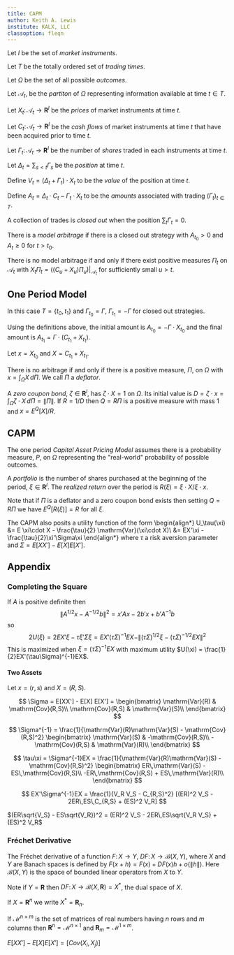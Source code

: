 ```yaml
---
title: CAPM
author: Keith A. Lewis
institute: KALX, LLC
classoption: fleqn
---
```


Let $I$ be the set of _market instruments_.

Let $T$ be the totally ordered set of _trading times_.

Let $\Omega$ be the set of all possible _outcomes_.

Let $\mathcal{A}_t$, be the _partiton_ of $\Omega$ representing
information available at time $t\in T$.

Let $X_t\colon\mathcal{A}_t\to\mathbf{R}^I$ be the _prices_ of market
instruments at time $t$.

Let $C_t\colon\mathcal{A}_t\to\mathbf{R}^I$ be the _cash flows_ of market
instruments at time $t$ that have been acquired prior to time $t$.

Let $\Gamma_t\colon\mathcal{A}_t\to\mathbf{R}^I$ be the number of
_shares_ traded in each instruments at time $t$.

Let $\Delta_t = \sum_{s<t} \Gamma_s$ be the _position_ at time $t$.

Define $V_t = (\Delta_t + \Gamma_t)\cdot X_t$ to be the _value_ of the
position at time $t$.

Define $A_t = \Delta_t\cdot C_t - \Gamma_t\cdot X_t$ to be the
_amounts_ associated with trading $(\Gamma_t)_{t\in T}$.

A collection of trades is _closed out_ when the position $\sum_t \Gamma_t = 0$.

There is a _model arbitrage_ if there is a closed out strategy with
$A_{t_0} > 0$ and $A_t \ge 0$ for $t > t_0$.

There is no model arbitrage if and only if there exist positive
measures $\Pi_t$ on $\mathcal{A}_t$ with
$X_t\Pi_t = ((C_u + X_u)\Pi_u)|_{\mathcal{A}_t}$ for sufficiently small
$u > t$.

## One Period Model

In this case $T = \{t_0,t_1\}$ and $\Gamma_{t_0} = \Gamma$,
$\Gamma_{t_1} = -\Gamma$ for closed out strategies.

Using the definitions above, the initial amount is $A_{t_0} = -\Gamma\cdot
X_{t_0}$ and the final amount is $A_{t_1} = \Gamma\cdot (C_{t_1} +
X_{t_1})$.

Let $x = X_{t_0}$ and $X = C_{t_1} + X_{t_1}$.

There is no arbitrage if and only if there is a positive measure,
$\Pi$, on $\Omega$ with $x = \int_\Omega X\,d\Pi$.  We call
$\Pi$ a _deflator_.

A _zero coupon bond_, $\zeta\in\mathbf{R}^I$, has $\zeta\cdot X = 1$ on
$\Omega$. Its initial value is $D = \zeta\cdot x = \int_\Omega \zeta\cdot
X\,d\Pi = \|\Pi\|$. If $R = 1/D$ then $Q = R\Pi$ is a positive
measure with mass 1 and $x = E^Q[X]/R$.

## CAPM

The one period _Capital Asset Pricing Model_ assumes there is
a probability measure, $P$, on $\Omega$ representing the
"real-world" probability of possible outcomes.

A _portfolio_ is the number of shares purchased at the beginning
of the period, $\xi\in\mathbf{R}^I$.
The _realized return_ over the period is $R(\xi) = \xi\cdot X/\xi\cdot x$.

Note that if $\Pi$ is a deflator and a zero coupon bond exists then
setting $Q = R\Pi$ we have $E^Q[R(\xi)] = R$ for all $\xi$.

The CAPM also posits a utility function of the form 
\begin{align*}
U_\tau(\xi) &= E \xi\cdot X - \frac{\tau}{2} \mathrm{Var}(\xi\cdot X)\\
    &= EX'\xi - \frac{\tau}{2}\xi'\Sigma\xi
\end{align*}
where $\tau$ a risk aversion parameter and
$\Sigma = E[XX'] - E[X]E[X']$.

## Appendix

### Completing the Square

If $A$ is positive definite then
$$
\|A^{1/2}x - A^{-1/2}b\|^2 = x'Ax - 2 b'x + b'A^{-1}b
$$
so
$$
2U(\xi) = 2EX'\xi - \tau\xi'\Sigma\xi
    = EX'(\tau\Sigma)^{-1}EX
    - \|(\tau\Sigma)^{1/2}\xi - (\tau\Sigma)^{-1/2}EX\|^2
$$
This is maximized when $\xi = (\tau\Sigma)^{-1}EX$ with
maximum utility $U(\xi) = \frac{1}{2}EX'(\tau\Sigma)^{-1}EX$.

#### Two Assets

Let $x = (r,s)$ and $X = (R,S)$.

$$
\Sigma = E[XX'] - E[X] E[X'] =
    \begin{bmatrix}
        \mathrm{Var}(R) & \mathrm{Cov}(R,S)\\
        \mathrm{Cov}(R,S) & \mathrm{Var}(S)\\
    \end{bmatrix}
$$

$$
\Sigma^{-1}
= \frac{1}{\mathrm{Var}(R)\mathrm{Var}(S) - \mathrm{Cov}(R,S)^2}
    \begin{bmatrix}
        \mathrm{Var}(S) & -\mathrm{Cov}(R,S)\\
        -\mathrm{Cov}(R,S) & \mathrm{Var}(R)\\
    \end{bmatrix}
$$

$$
\tau\xi = \Sigma^{-1}EX
= \frac{1}{\mathrm{Var}(R)\mathrm{Var}(S) - \mathrm{Cov}(R,S)^2}
    \begin{bmatrix}
        ER\,\mathrm{Var}(S)  - ES\,\mathrm{Cov}(R,S)\\
        -ER\,\mathrm{Cov}(R,S) + ES\,\mathrm{Var}(R)\\
    \end{bmatrix}
$$

$$
EX'\Sigma^{-1}EX
= \frac{1}{V_R V_S - C_{R,S}^2}
        [(ER)^2 V_S  - 2ER\,ES\,C_{R,S} + (ES)^2 V_R]
$$

$(ER\sqrt{V_S} - ES\sqrt{V_R})^2
= (ER)^2 V_S  - 2ER\,ES\sqrt{V_R V_S} + (ES)^2 V_R$

### Fréchet Derivative

The Fréchet derivative of a function $F\colon X\to Y$, $DF\colon
X\to\mathcal{B}(X,Y)$, where $X$ and $Y$ are Banach spaces is defined
by $F(x + h) = F(x) + DF(x)h + o(\|h\|)$. Here $\mathcal{B}(X,Y)$ is
the space of bounded linear operators from $X$ to $Y$.

Note if $Y = \mathbf{R}$ then $DF\colon X\to\mathcal{B}(X, \mathbf{R})
= X^*$, the dual space of $X$.

If $X = \mathbf{R}^n$ we write $X^* = \mathbf{R}_n$.

If $\mathcal{M}^{n\times m}$ is the set of matrices of real numbers
having $n$ rows and $m$ columns then $\mathbf{R}^n = \mathcal{M}^{n\times 1}$
and $\mathbf{R}_m = \mathcal{M}^{1\times m}$.

$E[XX'] - E[X] E[X'] = [Cov(X_i, X_j)]$
